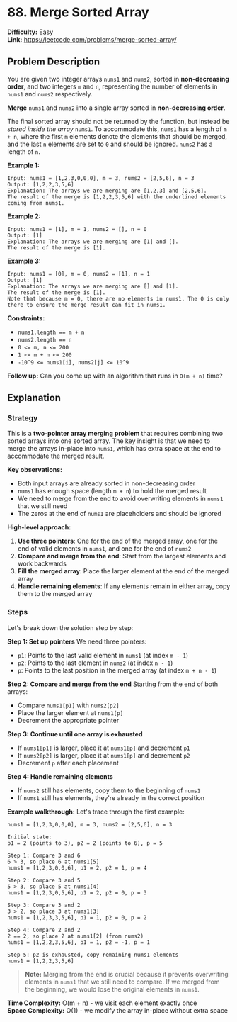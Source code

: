 # 88. Merge Sorted Array

**Difficulty:** Easy  
**Link:** https://leetcode.com/problems/merge-sorted-array/

## Problem Description

You are given two integer arrays `nums1` and `nums2`, sorted in **non-decreasing order**, and two integers `m` and `n`, representing the number of elements in `nums1` and `nums2` respectively.

**Merge** `nums1` and `nums2` into a single array sorted in **non-decreasing order**.

The final sorted array should not be returned by the function, but instead be *stored inside the array* `nums1`. To accommodate this, `nums1` has a length of `m + n`, where the first `m` elements denote the elements that should be merged, and the last `n` elements are set to `0` and should be ignored. `nums2` has a length of `n`.

**Example 1:**
```
Input: nums1 = [1,2,3,0,0,0], m = 3, nums2 = [2,5,6], n = 3
Output: [1,2,2,3,5,6]
Explanation: The arrays we are merging are [1,2,3] and [2,5,6].
The result of the merge is [1,2,2,3,5,6] with the underlined elements coming from nums1.
```

**Example 2:**
```
Input: nums1 = [1], m = 1, nums2 = [], n = 0
Output: [1]
Explanation: The arrays we are merging are [1] and [].
The result of the merge is [1].
```

**Example 3:**
```
Input: nums1 = [0], m = 0, nums2 = [1], n = 1
Output: [1]
Explanation: The arrays we are merging are [] and [1].
The result of the merge is [1].
Note that because m = 0, there are no elements in nums1. The 0 is only there to ensure the merge result can fit in nums1.
```

**Constraints:**
- `nums1.length == m + n`
- `nums2.length == n`
- `0 <= m, n <= 200`
- `1 <= m + n <= 200`
- `-10^9 <= nums1[i], nums2[j] <= 10^9`

**Follow up:** Can you come up with an algorithm that runs in `O(m + n)` time?

## Explanation

### Strategy

This is a **two-pointer array merging problem** that requires combining two sorted arrays into one sorted array. The key insight is that we need to merge the arrays in-place into `nums1`, which has extra space at the end to accommodate the merged result.

**Key observations:**
- Both input arrays are already sorted in non-decreasing order
- `nums1` has enough space (length `m + n`) to hold the merged result
- We need to merge from the end to avoid overwriting elements in `nums1` that we still need
- The zeros at the end of `nums1` are placeholders and should be ignored

**High-level approach:**
1. **Use three pointers**: One for the end of the merged array, one for the end of valid elements in `nums1`, and one for the end of `nums2`
2. **Compare and merge from the end**: Start from the largest elements and work backwards
3. **Fill the merged array**: Place the larger element at the end of the merged array
4. **Handle remaining elements**: If any elements remain in either array, copy them to the merged array

### Steps

Let's break down the solution step by step:

**Step 1: Set up pointers**
We need three pointers:
- `p1`: Points to the last valid element in `nums1` (at index `m - 1`)
- `p2`: Points to the last element in `nums2` (at index `n - 1`)
- `p`: Points to the last position in the merged array (at index `m + n - 1`)

**Step 2: Compare and merge from the end**
Starting from the end of both arrays:
- Compare `nums1[p1]` with `nums2[p2]`
- Place the larger element at `nums1[p]`
- Decrement the appropriate pointer

**Step 3: Continue until one array is exhausted**
- If `nums1[p1]` is larger, place it at `nums1[p]` and decrement `p1`
- If `nums2[p2]` is larger, place it at `nums1[p]` and decrement `p2`
- Decrement `p` after each placement

**Step 4: Handle remaining elements**
- If `nums2` still has elements, copy them to the beginning of `nums1`
- If `nums1` still has elements, they're already in the correct position

**Example walkthrough:**
Let's trace through the first example:

```
nums1 = [1,2,3,0,0,0], m = 3, nums2 = [2,5,6], n = 3

Initial state:
p1 = 2 (points to 3), p2 = 2 (points to 6), p = 5

Step 1: Compare 3 and 6
6 > 3, so place 6 at nums1[5]
nums1 = [1,2,3,0,0,6], p1 = 2, p2 = 1, p = 4

Step 2: Compare 3 and 5
5 > 3, so place 5 at nums1[4]
nums1 = [1,2,3,0,5,6], p1 = 2, p2 = 0, p = 3

Step 3: Compare 3 and 2
3 > 2, so place 3 at nums1[3]
nums1 = [1,2,3,3,5,6], p1 = 1, p2 = 0, p = 2

Step 4: Compare 2 and 2
2 == 2, so place 2 at nums1[2] (from nums2)
nums1 = [1,2,2,3,5,6], p1 = 1, p2 = -1, p = 1

Step 5: p2 is exhausted, copy remaining nums1 elements
nums1 = [1,2,2,3,5,6]
```

> **Note:** Merging from the end is crucial because it prevents overwriting elements in `nums1` that we still need to compare. If we merged from the beginning, we would lose the original elements in `nums1`.

**Time Complexity:** O(m + n) - we visit each element exactly once  
**Space Complexity:** O(1) - we modify the array in-place without extra space 